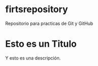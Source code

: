 # firtsrepository
Repositorio para practicas de Git y GitHub

# Esto es un Titulo
Y esto es una descripción.

